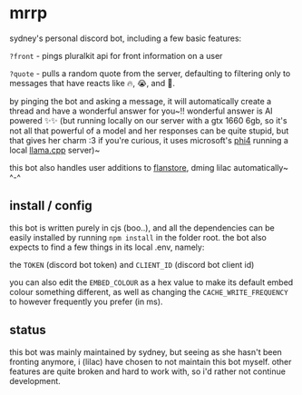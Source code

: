 # mrrp
sydney's personal discord bot, including a few basic features:

``?front`` - pings pluralkit api for front information on a user

``?quote`` - pulls a random quote from the server, defaulting to filtering only to messages that have reacts like 🔥, 😭, and 🍅. 

by pinging the bot and asking a message, it will automatically create a thread and have a wonderful answer for you~!! wonderful answer is AI powered ✨✨ (but running locally on our server with a gtx 1660 6gb, so it's not all that powerful of a model and her responses can be quite stupid, but that gives her charm :3 if you're curious, it uses microsoft's [phi4](https://huggingface.co/microsoft/phi-4) running a local [llama.cpp](https://github.com/ggml-org/llama.cpp) server)~

this bot also handles user additions to [flanstore](https://github.com/sydnmc/flanstore), dming lilac automatically~ ^-^

## install / config
this bot is written purely in cjs (boo..), and all the dependencies can be easily installed by running `npm install` in the folder root. the bot also expects to find a few things in its local .env, namely:

the `TOKEN` (discord bot token) and `CLIENT_ID` (discord bot client id)

you can also edit the `EMBED_COLOUR` as a hex value to make its default embed colour something different, as well as changing the `CACHE_WRITE_FREQUENCY` to however frequently you prefer (in ms).

## status

this bot was mainly maintained by sydney, but seeing as she hasn't been fronting anymore, i (lilac) have chosen to not maintain this bot myself. other features are quite broken and hard to work with, so i'd rather not continue development. 
